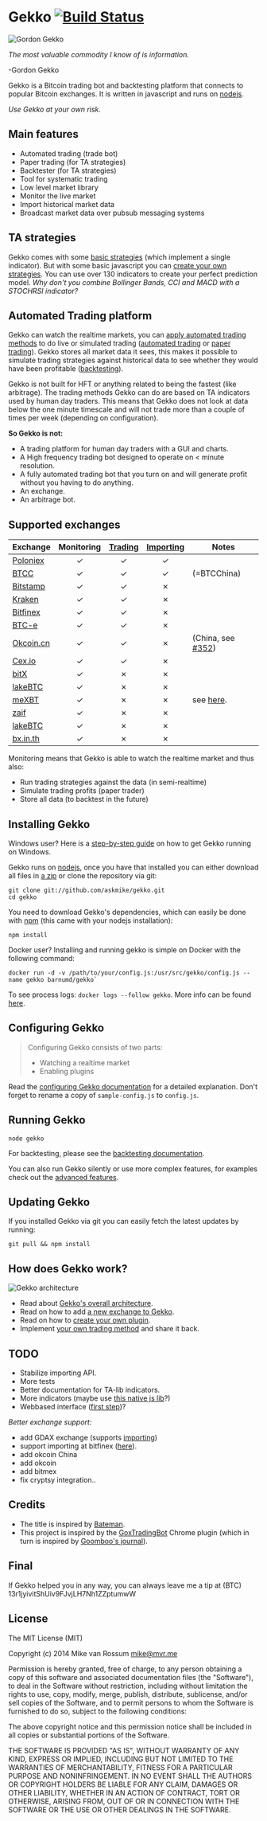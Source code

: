 # Gekko [![Build Status](https://travis-ci.org/askmike/gekko.png)](https://travis-ci.org/askmike/gekko)

![Gordon Gekko](http://mikevanrossum.nl/static/gekko.jpg)

*The most valuable commodity I know of is information.*

-Gordon Gekko

Gekko is a Bitcoin trading bot and backtesting platform that connects to popular Bitcoin exchanges. It is written in javascript and runs on [nodejs](http://nodejs.org).

*Use Gekko at your own risk.*

## Main features

* Automated trading (trade bot)
* Paper trading (for TA strategies)
* Backtester (for TA strategies)
* Tool for systematic trading
* Low level market library
 * Monitor the live market
 * Import historical market data
 * Broadcast market data over pubsub messaging systems

## TA strategies

Gekko comes with some [basic strategies](https://github.com/askmike/gekko/blob/stable/docs/Trading_methods.md) (which implement a single indicator). But with some basic javascript you can [create your own strategies](https://github.com/askmike/gekko/blob/stable/docs/internals/trading_methods.md). You can use over 130 indicators to create your perfect prediction model. *Why don't you combine Bollinger Bands, CCI and MACD with a STOCHRSI indicator?*

## Automated Trading platform

Gekko can watch the realtime markets, you can [apply automated trading methods](https://github.com/askmike/gekko/blob/stable/docs/internals/trading_methods.md) to do live or simulated trading ([automated trading](https://github.com/askmike/gekko/blob/stable/docs/Plugins.md#trader) or [paper trading](https://github.com/askmike/gekko/blob/stable/docs/Plugins.md#profit-simulator-paper-trader)). Gekko stores all market data it sees, this makes it possible to simulate trading strategies against historical data to see whether they would have been profitable ([backtesting](https://github.com/askmike/gekko/blob/stable/docs/Backtesting.md)).

Gekko is not built for HFT or anything related to being the fastest (like arbitrage). The trading methods Gekko can do are based on TA indicators used by human day traders. This means that Gekko does not look at data below the one minute timescale and will not trade more than a couple of times per week (depending on configuration).

**So Gekko is not:**

- A trading platform for human day traders with a GUI and charts.
- A High frequency trading bot designed to operate on < minute resolution.
- A fully automated trading bot that you turn on and will generate profit without you having to do anything.
- An exchange.
- An arbitrage bot.

## Supported exchanges

| Exchange        | Monitoring | [Trading](https://github.com/askmike/gekko/blob/stable/docs/Plugins.md#trader) | [Importing](https://github.com/askmike/gekko/blob/stable/docs/Importing.md) | Notes |
| --------------- |:----------:|:-------:|:---------:|-------|
| [Poloniex](https://poloniex.com/)      | ✓ | ✓ | ✓ | |
| [BTCC](https://btcc.com/)      | ✓ | ✓ | ✓ | (=BTCChina) |
| [Bitstamp](https://bitstamp.com/)      | ✓ | ✓ | ✗ | |
| [Kraken](https://kraken.com/)      | ✓ | ✓ | ✗ | |
| [Bitfinex](https://bitfinex.com/)      | ✓ | ✓ | ✗ | |
| [BTC-e](https://btc-e.com/)      | ✓ | ✓ | ✗ | |
| [Okcoin.cn](https://www.okcoin.cn/)      | ✓ | ✓ | ✗ | (China, see [#352](https://github.com/askmike/gekko/pull/352)) |
| [Cex.io](https://cex.io/)      | ✓ | ✓ | ✗ | |
| [bitX](https://www.bitx.co/)      | ✓ | ✗ | ✗ | |
| [lakeBTC](https://lakebtc.com/)      | ✓ | ✗ | ✗ | |
| [meXBT](https://mexbt.com/)      | ✓ | ✗ | ✗ | see [here](https://github.com/askmike/gekko/issues/288#issuecomment-223810974). |
| [zaif](https://zaif.jp/trade_btc_jpy)      | ✓ | ✗ | ✗ | |
| [lakeBTC](https://lakebtc.com/)      | ✓ | ✗ | ✗ | |
| [bx.in.th](https://bx.in.th/)      | ✓ | ✗ | ✗ | |

Monitoring means that Gekko is able to watch the realtime market and thus also:

- Run trading strategies against the data (in semi-realtime)
- Simulate trading profits (paper trader)
- Store all data (to backtest in the future)

## Installing Gekko

Windows user? Here is a [step-by-step guide](https://github.com/askmike/gekko/blob/stable/docs/installing_gekko_on_windows.md) on how to get Gekko running on Windows.

Gekko runs on [nodejs](http://nodejs.org/), once you have that installed you can either download all files in [a zip](https://github.com/askmike/gekko/archive/stable.zip) or clone the repository via git:

    git clone git://github.com/askmike/gekko.git
    cd gekko

You need to download Gekko's dependencies, which can easily be done with [npm](http://npmjs.org) (this came with your nodejs installation):

    npm install

Docker user? Installing and running gekko is simple on Docker with the following command:

    docker run -d -v /path/to/your/config.js:/usr/src/gekko/config.js --name gekko barnumd/gekko` 

To see process logs: `docker logs --follow gekko`. More info can be found [here](https://hub.docker.com/r/barnumd/gekko/).

## Configuring Gekko

> Configuring Gekko consists of two parts: 
> 
> - Watching a realtime market
> - Enabling plugins

Read the [configuring Gekko documentation](https://github.com/askmike/gekko/tree/stable/docs/Configuring_gekko.md) for a detailed explanation. Don't forget to rename a copy of `sample-config.js` to `config.js`.

## Running Gekko

    node gekko

For backtesting, please see the [backtesting documentation](https://github.com/askmike/gekko/blob/stable/docs/Backtesting.md).

You can also run Gekko silently or use more complex features, for examples check out the [advanced features](https://github.com/askmike/gekko/tree/stable/docs/Advanced_features.md).

## Updating Gekko

If you installed Gekko via git you can easily fetch the latest updates by running:

    git pull && npm install

## How does Gekko work?

![Gekko architecture](https://wizb.it/gekko/static/architecture.jpg)

- Read about [Gekko's overall architecture](https://github.com/askmike/gekko/tree/stable/docs/internals/architecture.md).
- Read on how to add [a new exchange to Gekko](https://github.com/askmike/gekko/tree/stable/docs/internals/exchanges.md).
- Read on how to [create your own plugin](https://github.com/askmike/gekko/tree/stable/docs/internals/plugins.md).
- Implement [your own trading method](https://github.com/askmike/gekko/blob/stable/docs/internals/trading_methods.md) and share it back.

## TODO

* Stabilize importing API.
* More tests
* Better documentation for TA-lib indicators.
* More indicators (maybe use [this native js lib](https://github.com/anandanand84/technicalindicators)?)
* Webbased interface ([first step](https://github.com/askmike/gekko/issues/338#issuecomment-228368499))?

*Better exchange support:*

- add GDAX exchange (supports [importing](https://docs.gdax.com/#get-historic-rates))
- support importing at bitfinex ([here](http://docs.bitfinex.com/#trades)).
- add okcoin China
- add okcoin
- add bitmex
- fix cryptsy integration..

## Credits

* The title is inspired by [Bateman](https://github.com/fearofcode/bateman).
* This project is inspired by the [GoxTradingBot](https://github.com/virtimus/GoxTradingBot/) Chrome plugin (which in turn is inspired by [Goomboo's journal](https://bitcointalk.org/index.php?topic=60501.0)).

## Final

If Gekko helped you in any way, you can always leave me a tip at (BTC) 13r1jyivitShUiv9FJvjLH7Nh1ZZptumwW

## License

The MIT License (MIT)

Copyright (c) 2014 Mike van Rossum <mike@mvr.me>

Permission is hereby granted, free of charge, to any person obtaining a copy
of this software and associated documentation files (the "Software"), to deal
in the Software without restriction, including without limitation the rights
to use, copy, modify, merge, publish, distribute, sublicense, and/or sell
copies of the Software, and to permit persons to whom the Software is
furnished to do so, subject to the following conditions:

The above copyright notice and this permission notice shall be included in
all copies or substantial portions of the Software.

THE SOFTWARE IS PROVIDED "AS IS", WITHOUT WARRANTY OF ANY KIND, EXPRESS OR
IMPLIED, INCLUDING BUT NOT LIMITED TO THE WARRANTIES OF MERCHANTABILITY,
FITNESS FOR A PARTICULAR PURPOSE AND NONINFRINGEMENT. IN NO EVENT SHALL THE
AUTHORS OR COPYRIGHT HOLDERS BE LIABLE FOR ANY CLAIM, DAMAGES OR OTHER
LIABILITY, WHETHER IN AN ACTION OF CONTRACT, TORT OR OTHERWISE, ARISING FROM,
OUT OF OR IN CONNECTION WITH THE SOFTWARE OR THE USE OR OTHER DEALINGS IN
THE SOFTWARE.
